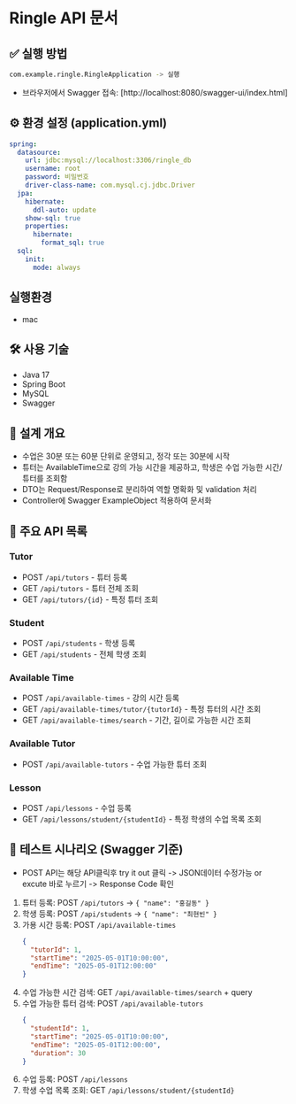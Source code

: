 
# Ringle API 문서

## ✅ 실행 방법

```bash
com.example.ringle.RingleApplication -> 실행
```

- 브라우저에서 Swagger 접속: [http://localhost:8080/swagger-ui/index.html]

## ⚙️ 환경 설정 (application.yml)
```yaml
spring:
  datasource:
    url: jdbc:mysql://localhost:3306/ringle_db
    username: root
    password: 비밀번호
    driver-class-name: com.mysql.cj.jdbc.Driver
  jpa:
    hibernate:
      ddl-auto: update
    show-sql: true
    properties:
      hibernate:
        format_sql: true
  sql:
    init:
      mode: always
```

## 실행환경
- mac

## 🛠️ 사용 기술
- Java 17
- Spring Boot 
- MySQL
- Swagger

## 📌 설계 개요
- 수업은 30분 또는 60분 단위로 운영되고, 정각 또는 30분에 시작
- 튜터는 AvailableTime으로 강의 가능 시간을 제공하고, 학생은 수업 가능한 시간/튜터를 조회함
- DTO는 Request/Response로 분리하여 역할 명확화 및 validation 처리
- Controller에 Swagger ExampleObject 적용하여 문서화

## 🔗 주요 API 목록
### Tutor
- POST `/api/tutors` - 튜터 등록
- GET `/api/tutors` - 튜터 전체 조회
- GET `/api/tutors/{id}` - 특정 튜터 조회

### Student
- POST `/api/students` - 학생 등록
- GET `/api/students` - 전체 학생 조회

### Available Time
- POST `/api/available-times` - 강의 시간 등록
- GET `/api/available-times/tutor/{tutorId}` - 특정 튜터의 시간 조회
- GET `/api/available-times/search` - 기간, 길이로 가능한 시간 조회

### Available Tutor
- POST `/api/available-tutors` - 수업 가능한 튜터 조회

### Lesson
- POST `/api/lessons` - 수업 등록
- GET `/api/lessons/student/{studentId}` - 특정 학생의 수업 목록 조회

## 🧪 테스트 시나리오 (Swagger 기준)

- POST API는 해당 API클릭후 try it out 클릭 -> JSON데이터 수정가능 or excute 바로 누르기 -> Response Code 확인

1. 튜터 등록: POST `/api/tutors` → `{ "name": "홍길동" }`
2. 학생 등록: POST `/api/students` → `{ "name": "최현빈" }`
3. 가용 시간 등록: POST `/api/available-times`
   ```json
   {
     "tutorId": 1,
     "startTime": "2025-05-01T10:00:00",
     "endTime": "2025-05-01T12:00:00"
   }
   ```
4. 수업 가능한 시간 검색: GET `/api/available-times/search` + query
5. 수업 가능한 튜터 검색: POST `/api/available-tutors`
   ```json
   {
     "studentId": 1,
     "startTime": "2025-05-01T10:00:00",
     "endTime": "2025-05-01T12:00:00",
     "duration": 30
   }
   ```
6. 수업 등록: POST `/api/lessons`
7. 학생 수업 목록 조회: GET `/api/lessons/student/{studentId}`
